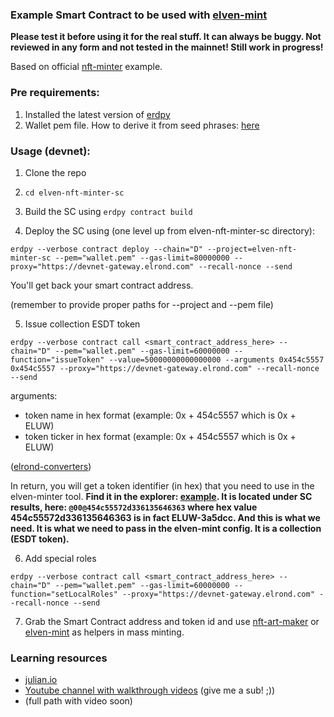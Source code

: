 ### Example Smart Contract to be used with [elven-mint](https://github.com/juliancwirko/elven-mint)

**Please test it before using it for the real stuff. It can always be buggy. Not reviewed in any form and not tested in the mainnet! Still work in progress!**

Based on official [nft-minter](https://github.com/ElrondNetwork/elrond-wasm-rs/tree/master/contracts/examples/nft-minter) example.

### Pre requirements:

1. Installed the latest version of [erdpy](https://docs.elrond.com/sdk-and-tools/erdpy/installing-erdpy/)
2. Wallet pem file. How to derive it from seed phrases: [here](https://docs.elrond.com/sdk-and-tools/erdpy/deriving-the-wallet-pem-file/)

### Usage (devnet):

1. Clone the repo

2. `cd elven-nft-minter-sc`

3. Build the SC using `erdpy contract build`

4. Deploy the SC using (one level up from elven-nft-minter-sc directory):

```
erdpy --verbose contract deploy --chain="D" --project=elven-nft-minter-sc --pem="wallet.pem" --gas-limit=80000000 --proxy="https://devnet-gateway.elrond.com" --recall-nonce --send
```

You'll get back your smart contract address.

(remember to provide proper paths for --project and --pem file)

5. Issue collection ESDT token

```
erdpy --verbose contract call <smart_contract_address_here> --chain="D" --pem="wallet.pem" --gas-limit=60000000 --function="issueToken" --value=50000000000000000 --arguments 0x454c5557 0x454c5557 --proxy="https://devnet-gateway.elrond.com" --recall-nonce --send

```

arguments:
- token name in hex format (example: 0x + 454c5557 which is 0x + ELUW)
- token ticker in hex format (example: 0x + 454c5557 which is 0x + ELUW)

([elrond-converters](http://207.244.241.38/elrond-converters/))

In return, you will get a token identifier (in hex) that you need to use in the elven-minter tool. **Find it in the explorer: [example](https://devnet-explorer.elrond.com/transactions/76871f78c44299c0ced90e3bd818235918fc56bc2f8ebe1536e4641acfaa3ce9). It is located under SC results, here: `@00@454c55572d336135646363` where hex value 454c55572d336135646363 is in fact ELUW-3a5dcc. And this is what we need. It is what we need to pass in the elven-mint config. It is a collection (ESDT token).**

6. Add special roles

```
erdpy --verbose contract call <smart_contract_address_here> --chain="D" --pem="wallet.pem" --gas-limit=60000000 --function="setLocalRoles" --proxy="https://devnet-gateway.elrond.com" --recall-nonce --send
```

7. Grab the Smart Contract address and token id and use [nft-art-maker](https://github.com/juliancwirko/nft-art-maker) or [elven-mint](https://github.com/juliancwirko/elven-mint) as helpers in mass minting.

### Learning resources

- [julian.io](https://www.julian.io/)
- [Youtube channel with walkthrough videos](https://www.youtube.com/channel/UCaj-mgcY9CWbLdZsC5Gt00g) (give me a sub! ;))
- (full path with video soon)
